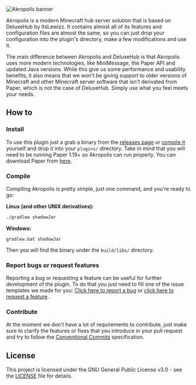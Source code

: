 ![Akropolis banner](https://user-images.githubusercontent.com/56933557/188349705-b1f1eb56-8e4b-42d2-b99d-f21552ec84c2.png)

Akropolis is a modern Minecraft hub server solution that is based on DeluxeHub by ItsLewizz.
It contains almost all of its features and configuration files are almost the same, so you can just
drop your configuration into the plugin's directory, make a few modifications and use it.

The main difference between Akropolis and DeluxeHub is that Akropolis uses more modern technologies, like MiniMessage,
the Paper API and updated Java versions. While this give us some performance and usability benefits, it also means
that we won't be giving support to older versions of Minecraft and other Minecraft server software that isn't derivated
from Paper, which is not the case of DeluxeHub.
Simply use what you feel meets your needs.

## How to

### Install

To use this plugin just a grab a binary from the [releases page](https://github.com/devblook/akropolis/releases)
or [compile it](#compile) yourself and drop it into your `plugins/` directory. Take in mind that you will need to be
running Paper 1.19+ so Akropolis can run properly. You can download Paper from [here](https://papermc.io/downloads).

### Compile

Compiling Akropolis is pretty simple, just one command, and you're ready to go:

**Linux (and other UNIX derivatives):**

```bash
./gradlew shadowJar
```

**Windows:**

```batch
gradlew.bat shadowJar
```

Then you will find the binary under the `build/libs/` directory.

### Report bugs or request features

Reporting a bug or requesting a feature can be useful for further development of the plugin. To do that you just need
to fill one of the issue templates we made for you:
[Click here to report a bug](https://github.com/devblook/akropolis/issues/new?assignees=zetastormy&labels=bug&template=bug_report.yml&title=A+brief+description+of+your+report)
or [click here to request a feature](https://github.com/devblook/akropolis/issues/new?assignees=zetastormy&labels=enhancement&template=feature_request.yml&title=A+brief+description+of+your+request)
.

### Contribute

At the moment we don't have a lot of requirements to contribute, just make sure to clarify
the features or fixes that you introduce in your pull request and try to follow the
[Conventional Commits](https://www.conventionalcommits.org/en/v1.0.0/) specification.

## License

This project is licensed under the GNU General Public License v3.0 - see the [LICENSE](LICENSE) file for
details.
